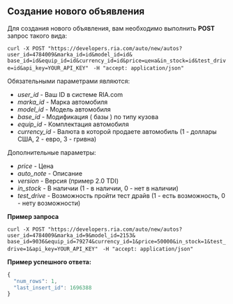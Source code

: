 ## Создание нового объявления 

 Для создания нового объявления, вам необходимо выполнить **POST** запрос такого вида:
 
`curl -X POST "https://developers.ria.com/auto/new/autos?user_id=4784009&marka_id=id&model_id=id&`
`base_id=id&equip_id=id&currency_id=id&price=цена&in_stock=id&test_drive=id&api_key=YOUR_API_KEY"`
` -H "accept: application/json"`


Обязательными параметрами являются:
- *user_id* - Ваш ID в системе RIA.com
- *marka_id* - Марка автомобиля
- *model_id* - Модель автомобиля
- *base_id* - Модификация ( базы ) по типу кузова
- *equip_id* - Комплектация автомобиля
- *currency_id* - Валюта в которой продаете автомобиль (1 - доллары США, 2 - евро, 3 - гривна)

Дополнительные параметры:
- *price* - Цена
- *auto_note* - Описание
- *version* - Версия (пример 2.0 TDI)
- *in_stock* - В наличии  (1 - в наличии, 0 - нет в наличии)
- *test_drive* - Возможность пройти тест драйв (1 - есть возможность, 0 - нету возможности)

**Пример запроса**

`curl -X POST "https://developers.ria.com/auto/new/autos?user_id=4784009&marka_id=9&model_id=2153&`
`base_id=9036&equip_id=79274&currency_id=1&price=50000&in_stock=1&test_drive=1&api_key=YOUR_API_KEY"`
` -H "accept: application/json"`

**Пример успешного ответа:**

```javascript
{
  "num_rows": 1,
  "last_insert_id": 1696388
}
```
